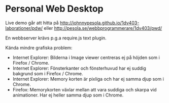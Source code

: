 ﻿Personal Web Desktop
====================

Live demo går att hitta på http://johnnypesola.github.io/1dv403-laborationer/pdw/ eller http://pesola.se/webbprogrammerare/1dv403/pwd/

En webbserver krävs p.g.a require.js text plugin.


Kända mindre grafiska problem:

* Internet Explorer: Bilderna i Image viewer centreras ej på höjden som i Firefox / Chrome.
* Internet Explorer: Fönsterkanter och fönsterhuvud har ej suddig bakgrund som i Firefox / Chrome.
* Internet Explorer: Memory korten är pixliga och har ej samma djup som i Chrome.
* Firefox: Memorykorten växlar mellan att vara suddiga och skarpa vid animationer. Har ej heller samma djup som i Chrome.
